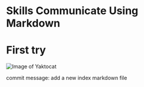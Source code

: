 # Skills Communicate Using Markdown
# First try

![Image of Yaktocat](https://octodex.github.com/images/yaktocat.png)

commit message: add a new index markdown file

